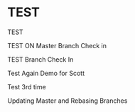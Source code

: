 # TEST
TEST

TEST ON Master Branch Check in

TEST Branch Check In

Test Again Demo for Scott

Test 3rd time

Updating Master and Rebasing Branches

